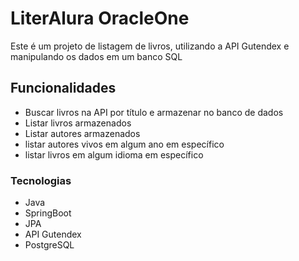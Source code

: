 <h1>LiterAlura OracleOne</h1>

<p>Este é um projeto de listagem de livros, utilizando a API Gutendex e manipulando os dados em um banco SQL</p>

<h2>Funcionalidades</h2>
<ul>
  <li>Buscar livros na API por título e armazenar no banco de dados</li>
  <li>Listar livros armazenados</li>
  <li>Listar autores armazenados</li>
  <li>listar autores vivos em algum ano em específico</li>
  <li>listar livros em algum idioma em específico</li>
</ul>

<h3>Tecnologias</h3>
<ul>
  <li>Java</li>
  <li>SpringBoot</li>
  <li>JPA</li>
  <li>API Gutendex</li>
  <li>PostgreSQL</li>
</ul>
